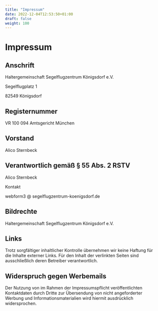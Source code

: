 ```yaml
---
title: "Impressum"
date: 2022-12-04T12:53:50+01:00
draft: false
weight: 100
---
```


# Impressum

## Anschrift

Haltergemeinschaft Segelflugzentrum Königsdorf e.V.

Segelflugplatz 1

82549 Königsdorf

## Registernummer

VR 100 094 Amtsgericht München

## Vorstand

Alico Sternbeck

## Verantwortlich gemäß § 55 Abs. 2 RSTV

Alico Sternbeck

Kontakt

webform3 @ segelflugzentrum-koenigsdorf.de

## Bildrechte

Haltergemeinschaft Segelflugzentrum Königsdorf e.V.


## Links

Trotz sorgfältiger inhaltlicher Kontrolle übernehmen wir keine Haftung für die Inhalte externer Links. Für den Inhalt der verlinkten Seiten sind ausschließlich deren Betreiber verantwortlich.

## Widerspruch gegen Werbemails

Der Nutzung von im Rahmen der Impressumspflicht veröffentlichten Kontaktdaten durch Dritte zur Übersendung von nicht angeforderter Werbung und Informationsmaterialien wird hiermit ausdrücklich widersprochen.

